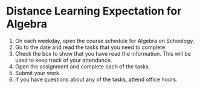 # Distance Learning Expectation for Algebra

1. On each weekday, open the course schedule for Algebra on Schoology.
2. Go to the date and read the tasks that you need to complete.
3. Check the box to show that you have read the information. This will be used to keep track of your attendance.
4. Open the assignment and complete each of the tasks.
5. Submit your work.
6. If you have questions about any of the tasks, attend office hours.
